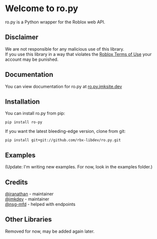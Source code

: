 # Welcome to ro.py
ro.py is a Python wrapper for the Roblox web API.

## Disclaimer
We are not responsible for any malicious use of this library.  
If you use this library in a way that violates the [Roblox Terms of Use](https://en.help.roblox.com/hc/en-us/articles/115004647846-Roblox-Terms-of-Use) your account may be punished.

## Documentation
You can view documentation for ro.py at [ro.py.jmksite.dev](https://ro.py.jmksite.dev/)

## Installation
You can install ro.py from pip:  
```
pip install ro-py
```
If you want the latest bleeding-edge version, clone from git:
```
pip install git+git://github.com/rbx-libdev/ro.py.git
```

## Examples
(Update: I'm writing new examples. For now, look in the examples folder.)

## Credits
[@iranathan](https://github.com/iranathan) - maintainer  
[@jmkdev](https://github.com/iranathan) - maintainer  
[@nsg-mfd](https://github.com/nsg-mfd) - helped with endpoints  

## Other Libraries
Removed for now, may be added again later.

